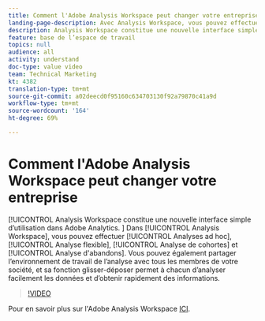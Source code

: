 ```yaml
---
title: Comment l'Adobe Analysis Workspace peut changer votre entreprise
landing-page-description: Avec Analysis Workspace, vous pouvez effectuer des analyses ad hoc, des analyses flexibles, des analyses de cohortes et des analyses d’abandons.
description: Analysis Workspace constitue une nouvelle interface simple d’utilisation dans Adobe Analytics. Dans Analysis Workspace, vous pouvez effectuer des analyses ad hoc, des analyses flexibles, des analyses de cohortes et des analyses d’abandons. Vous pouvez également partager l’environnement de travail de l’analyse avec tous les membres de votre société, et sa fonction glisser-déposer permet à chacun d’analyser facilement les données et d’obtenir rapidement des informations.
feature: base de l’espace de travail
topics: null
audience: all
activity: understand
doc-type: value video
team: Technical Marketing
kt: 4382
translation-type: tm+mt
source-git-commit: a02deecd0f95160c634703130f92a79870c41a9d
workflow-type: tm+mt
source-wordcount: '164'
ht-degree: 69%

---
```



# Comment l&#39;Adobe Analysis Workspace peut changer votre entreprise

[!UICONTROL Analysis Workspace constitue une nouvelle interface simple d’utilisation dans Adobe Analytics. ] Dans [!UICONTROL Analysis Workspace], vous pouvez effectuer [!UICONTROL Analyses ad hoc], [!UICONTROL Analyse flexible], [!UICONTROL Analyse de cohortes] et [!UICONTROL Analyse d&#39;abandons]. Vous pouvez également partager l’environnement de travail de l’analyse avec tous les membres de votre société, et sa fonction glisser-déposer permet à chacun d’analyser facilement les données et d’obtenir rapidement des informations.

>[!VIDEO](https://video.tv.adobe.com/v/31501/?quality=12)

Pour en savoir plus sur l&#39;Adobe Analysis Workspace [ICI](https://www.adobe.com/analytics/ad-hoc-analysis.html?sdid=T32PLYTV&amp;mv=search).
